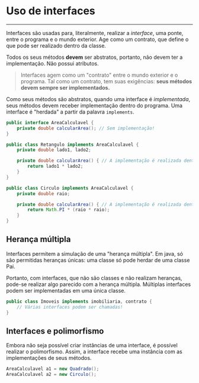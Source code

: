 # Uso de interfaces

---

Interfaces são usadas para, literalmente, realizar a *interface*, uma ponte, entre o programa e o mundo exterior.
Age como um contrato, que define o que pode ser realizado dentro da classe.

Todos os seus métodos **devem** ser abstratos, portanto, não devem ter a implementação.
Não possui atributos.

> Interfaces agem como um "contrato" entre o mundo exterior e o programa. Tal como um contrato, tem suas exigências: **seus métodos devem sempre ser implementados.**

Como seus métodos são abstratos, quando uma interface é *implementada*, seus métodos devem receber implementação dentro do programa.
Uma interface é "herdada" a partir da palavra `implements`.

```java
public interface AreaCalculavel {
    private double calcularArea(); // Sem implementação!
}

public class Retangulo implements AreaCalculavel {
    private double lado1, lado2; 

    private double calcularArea() { // A implementação é realizada dentro da classe
        return lado1 * lado2;
    }
}

public class Circulo implements AreaCalculavel {
    private double raio; 

    private double calcularArea() { // A implementação é realizada dentro da classe, toda a vez. 
        return Math.PI * (raio * raio);
    }
}
```

## Herança múltipla

Interfaces permitem a simulação de uma "herança múltipla".
Em java, só são permitidas heranças únicas: uma classe só pode herdar de uma classe Pai.

Portanto, com interfaces, que não são classes e não realizam heranças, pode-se realizar algo parecido com a herança múltipla.
Múltiplas interfaces podem ser implementadas em uma única classe.

```java
public class Imoveis implements imobiliaria, contrato {
    // Várias interfaces podem ser chamadas!
}
```

## Interfaces e polimorfismo

Embora não seja possível criar instâncias de uma interface, é possível realizar o polimorfismo.
Assim, a interface recebe uma instância com as implementações de seus métodos.

```java
AreaCalculavel a1 = new Quadrado();
AreaCalculavel a2 = new Circulo();
```
